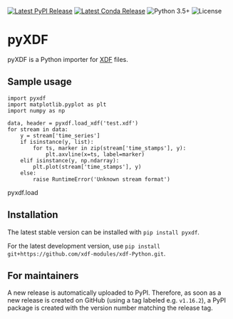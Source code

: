 [![Latest PyPI Release](https://img.shields.io/pypi/v/pyxdf)](https://pypi.org/project/pyxdf/)
[![Latest Conda Release](https://img.shields.io/conda/vn/conda-forge/pyxdf)](https://anaconda.org/conda-forge/pyxdf)
![Python 3.5+](https://img.shields.io/badge/python-3.5+-green.svg)
![License](https://img.shields.io/github/license/xdf-modules/xdf-python)

pyXDF
=====

pyXDF is a Python importer for [XDF](https://github.com/sccn/xdf) files.

## Sample usage

```
import pyxdf
import matplotlib.pyplot as plt
import numpy as np

data, header = pyxdf.load_xdf('test.xdf')
for stream in data: 
	y = stream['time_series'] 
	if isinstance(y, list): 
		for ts, marker in zip(stream['time_stamps'], y): 
			plt.axvline(x=ts, label=marker) 
	elif isinstance(y, np.ndarray): 
		plt.plot(stream['time_stamps'], y) 
	else: 
		raise RuntimeError('Unknown stream format') 
```

pyxdf.load

## Installation

The latest stable version can be installed with `pip install pyxdf`.

For the latest development version, use `pip install git+https://github.com/xdf-modules/xdf-Python.git`.

## For maintainers

A new release is automatically uploaded to PyPI. Therefore, as soon as a new release is created on GitHub (using a tag labeled e.g. `v1.16.2`), a PyPI package is created with the version number matching the release tag.
